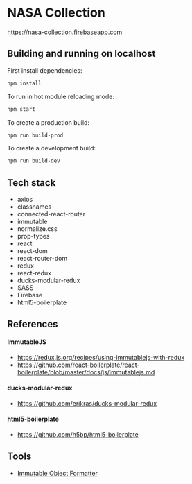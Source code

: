 # NASA Collection

https://nasa-collection.firebaseapp.com

## Building and running on localhost

First install dependencies:

```sh
npm install
```

To run in hot module reloading mode:

```sh
npm start
```

To create a production build:

```sh
npm run build-prod
```

To create a development build:

```sh
npm run build-dev
```

## Tech stack

- axios
- classnames
- connected-react-router
- immutable
- normalize.css
- prop-types
- react
- react-dom
- react-router-dom
- redux
- react-redux
- ducks-modular-redux
- SASS
- Firebase
- html5-boilerplate

## References

#### ImmutableJS

- https://redux.js.org/recipes/using-immutablejs-with-redux
- https://github.com/react-boilerplate/react-boilerplate/blob/master/docs/js/immutablejs.md

#### ducks-modular-redux

- https://github.com/erikras/ducks-modular-redux

#### html5-boilerplate

- https://github.com/h5bp/html5-boilerplate

## Tools

- [Immutable Object Formatter](https://chrome.google.com/webstore/detail/immutablejs-object-format/hgldghadipiblonfkkicmgcbbijnpeog)
